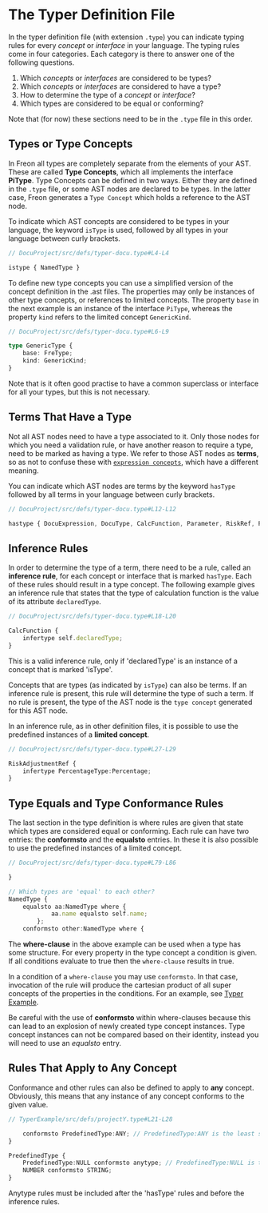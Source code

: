 <script>
    import Note from "$lib/notes/Note.svelte";
</script>

# The Typer Definition File

In the typer definition file (with extension `.type`) you can indicate typing rules for every
_concept_ or _interface_ in your language. The typing rules come in four categories. Each category
is there to answer one of the following questions.

1. Which _concepts_ or _interfaces_ are considered to be types?
2. Which _concepts_ or _interfaces_ are considered to have a type?
3. How to determine the type of a _concept_ or _interface_?
4. Which types are considered to be equal or conforming?

Note that (for now) these sections need to be in the `.type` file in this order.

## Types or Type Concepts

In Freon all types are completely separate from the elements of your AST. These are called **Type Concepts**,
which all implements the interface **PiType**. Type Concepts can be defined in two ways. Either they are defined
in the `.type` file, or some AST nodes are declared to be types. In the latter case, Freon generates a `Type Concept`
which holds a reference to the AST node.

To indicate which AST concepts are considered to be types in your language,
the keyword `isType` is used, followed by all types in your language between curly brackets.

```ts
// DocuProject/src/defs/typer-docu.type#L4-L4

istype { NamedType }
```

To define new type concepts you can use a simplified version of the concept definition in the .ast files.
The properties may only be instances of other type concepts, or references to limited concepts. The property
`base` in the next example is an instance of the interface `PiType`, whereas the property `kind` refers to
the limited concept `GenericKind`.

```ts
// DocuProject/src/defs/typer-docu.type#L6-L9

type GenericType {
    base: FreType;
    kind: GenericKind;
}
```

Note that is it often good practise to have a common superclass or interface for all your types,
but this is not necessary.

## Terms That Have a Type

Not all AST nodes need to have a type associated to it. Only those nodes for which you
need a validation rule, or have another reason to require a type, need to be marked as
having a type. We refer to those AST nodes as **terms**, so as not to confuse these with
[`expression concepts`](/Documentation/Creating_the_Metamodel/Defining_the_Language_Structure),
which have a different meaning.

You can indicate which AST nodes are terms by the keyword `hasType` followed by all terms in
your language between curly brackets.

```ts
// DocuProject/src/defs/typer-docu.type#L12-L12

hastype { DocuExpression, DocuType, CalcFunction, Parameter, RiskRef, PayoutRef }
```

## Inference Rules

In order to determine the type of a term, there need to be a rule, called an **inference rule**,
for each concept or interface that is marked `hasType`. Each of these rules should result in a type concept.
The following example gives an inference rule that states that the type of calculation function is the
value of its attribute `declaredType`.

```ts
// DocuProject/src/defs/typer-docu.type#L18-L20

CalcFunction {
    infertype self.declaredType;
}
```

<Note>
<svelte:fragment slot="content">This is a valid inference rule, only if 'declaredType' is an instance 
of a concept that is marked 'isType'.
</svelte:fragment>
</Note>

Concepts that are types (as indicated by `isType`) can also be terms. If an inference rule
is present, this rule will determine the type of such a term. If no rule is
present, the type of the AST node is the `type concept` generated for this AST node.

In an inference rule, as in other definition files, it is possible to use
the predefined instances of a **limited concept**.

```ts
// DocuProject/src/defs/typer-docu.type#L27-L29

RiskAdjustmentRef {
    infertype PercentageType:Percentage;
}
```

## Type Equals and Type Conformance Rules

The last section in the type definition is where rules are given that state which types
are considered equal or conforming. Each rule can have two entries: the **conformsto** and
the **equalsto** entries. In these it is also possible to use the predefined
instances of a limited concept.

```ts
// DocuProject/src/defs/typer-docu.type#L79-L86

}

// Which types are 'equal' to each other?
NamedType {
    equalsto aa:NamedType where {
            aa.name equalsto self.name;
        };
    conformsto other:NamedType where {
```

The **where-clause** in the above example can be used when a type has some structure. For every property
in the type concept a condition is given. If all conditions evaluate to true then the `where-clause` results in true.

In a condition of a `where-clause` you may use `conformsto`. In that case, invocation of the rule will produce the cartesian product of
all super concepts of the properties in the conditions. For an
example, see [Typer Example](/Developing_a_Language/Definition_Level/Typer_Definition/Example_Typer_Definition).

<Note>
<svelte:fragment slot="content">
Be careful with the use of <b>conformsto</b> within where-clauses because this can lead to an 
explosion of newly created type concept instances.
</svelte:fragment>
</Note>

<Note>
<svelte:fragment slot="content">
Type concept instances can not be compared based on their identity, 
instead you will need to use an <i>equalsto</i> entry. 
</svelte:fragment>
</Note>

## Rules That Apply to Any Concept

Conformance and other rules can also be defined to apply to **any** concept. Obviously, this means that
any instance of any concept conforms to the given value.

```ts
// TyperExample/src/defs/projectY.type#L21-L28

    conformsto PredefinedType:ANY; // PredefinedType:ANY is the least specific type
}

PredefinedType {
    PredefinedType:NULL conformsto anytype; // PredefinedType:NULL is the most specific type
    NUMBER conformsto STRING;
}

```

<Note>
<svelte:fragment slot="content">
Anytype rules must be included after the 'hasType' rules and before the inference rules. 
</svelte:fragment>
</Note>
